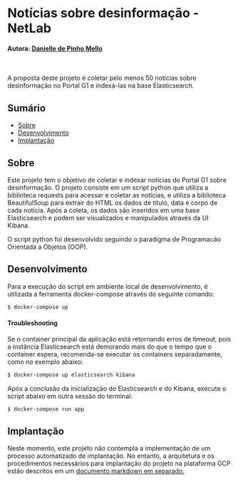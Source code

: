# Notícias sobre desinformação - NetLab
#### Autora: [Danielle de Pinho Mello](https://www.linkedin.com/in/danielledepinho/)
<br/>

A proposta deste projeto é coletar pelo menos 50 notícias sobre desinformação no Portal G1 e indexá-las na base Elasticsearch.

## Sumário

- [Sobre](#sobre)
- [Desenvolvimento](#desenvolvimento)
- [Implantação](#implantação)

## Sobre

Este projeto tem o objetivo de coletar e indexar notícias do Portal G1 sobre desinformação. O projeto consiste em um script python que utiliza a biblioteca requests para acessar e coletar as notícias, e utiliza a biblioteca BeautifulSoup para extrair do HTML os dados de título, data e corpo de cada notícia. 
Após a coleta, os dados são inseridos em uma base Elasticsearch e podem ser visualizados e manipulados através da UI Kibana.

O script python foi desenvolvido seguindo o paradigma de Programacão Orientada a Objetos (OOP).


## Desenvolvimento

Para a execução do script em ambiente local de desenvolvimento, é utilizada a ferramenta docker-compose através do seguinte comando:
```bash
$ docker-compose up
```

#### Troubleshooting
Se o container principal da aplicação está retornando erros de timeout, pois a instância Elasticsearch está demorando mais do que o tempo que o container espera, recomenda-se executar os containers separadamente, como no exemplo abaixo:
```bash
$ docker-compose up elasticsearch kibana
```
Após a conclusão da inicialização do Elasticsearch e do Kibana, execute o script abaixo em outra sessão do terminal:
```bash
$ docker-compose run app
```

## Implantação

Neste momento, este projeto não contempla a implementação de um processo automatizado de implantação. No entanto, a arquitetura e os procedimentos necessários para implantação do projeto na plataforma GCP estão descritos em um [documento markdown em separado.](./docs/deployment.md)
<br/>

